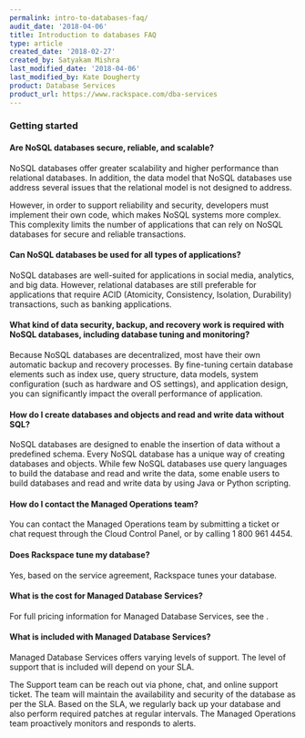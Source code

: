 ```yaml
---
permalink: intro-to-databases-faq/
audit_date: '2018-04-06'
title: Introduction to databases FAQ
type: article
created_date: '2018-02-27'
created_by: Satyakam Mishra
last_modified_date: '2018-04-06'
last_modified_by: Kate Dougherty
product: Database Services
product_url: https://www.rackspace.com/dba-services
---
```


### Getting started

#### Are NoSQL databases secure, reliable, and scalable?

NoSQL databases offer greater scalability and higher performance than
relational databases. In addition, the data model that NoSQL databases use
address several issues that the relational model is not designed to address.

However, in order to support reliability and security, developers must
implement their own code, which makes NoSQL systems more complex. This
complexity limits the number of applications that can rely on NoSQL databases
for secure and reliable transactions.

#### Can NoSQL databases be used for all types of applications?

NoSQL databases are well-suited for applications in social media, analytics,
and big data. However, relational databases are still preferable for
applications that require ACID (Atomicity, Consistency, Isolation, Durability)
transactions, such as banking applications.

#### What kind of data security, backup, and recovery work is required with NoSQL databases, including database tuning and monitoring?

Because NoSQL databases are decentralized, most have their own automatic
backup and recovery processes. By fine-tuning certain database elements such
as index use, query structure, data models, system configuration (such as
hardware and OS settings), and application design, you can significantly
impact the overall performance of application.

#### How do I create databases and objects and read and write data without SQL?

NoSQL databases are designed to enable the insertion of data without a predefined schema. Every NoSQL database has a unique way of creating databases and objects. While few NoSQL databases use query languages to build the database and read and write the data, some enable users to build databases and read and write data by using Java or Python scripting.

#### How do I contact the Managed Operations team?

You can contact the Managed Operations team by submitting a ticket or chat
request through the Cloud Control Panel, or by calling 1 800 961 4454.

#### Does Rackspace tune my database?

Yes, based on the service agreement, Rackspace tunes your database.

#### What is the cost for Managed Database Services?

For full pricing information for Managed Database Services, see the <Managed Servers Pricing Page>.

#### What is included with Managed Database Services?

Managed Database Services offers varying levels of support. The level of support that is included will depend on your SLA.

The Support team can be reach out via phone, chat, and online support ticket. The team will maintain the availability and security of the database as per the SLA. Based on the SLA, we regularly back up your database and also perform required patches at regular intervals. The Managed Operations team proactively monitors and responds to alerts.
